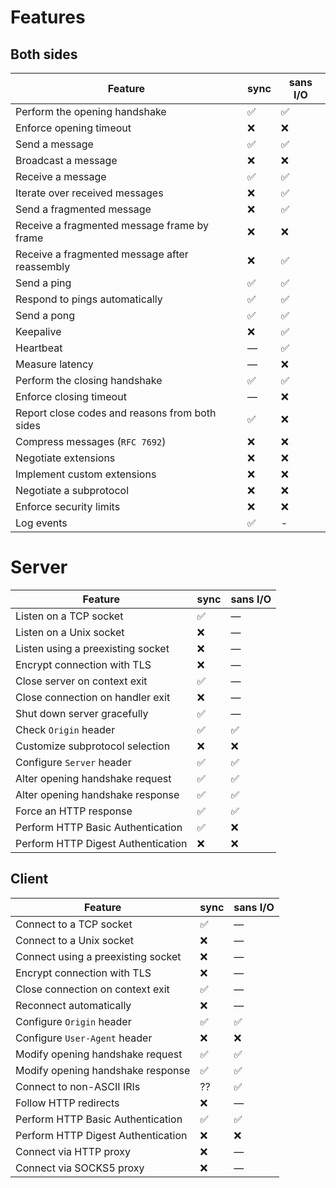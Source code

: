 
# Features

## Both sides

| Feature                                           | sync | sans I/O |
|----------------------------------------------------|------|---------|
| Perform the opening handshake                      | ✅  | ✅       |
| Enforce opening timeout                            | ❌  | ❌       |
| Send a message                                     | ✅  | ✅       |
| Broadcast a message                                | ❌  | ❌       |
| Receive a message                                  | ✅  | ✅       |
| Iterate over received messages                     | ❌  | ✅       |
| Send a fragmented message                          | ❌  | ✅       |
| Receive a fragmented message frame by frame        | ❌  | ❌       |
| Receive a fragmented message after reassembly      | ❌  | ✅       |
| Send a ping                                        | ✅  | ✅       |
| Respond to pings automatically                     | ✅  | ✅       |
| Send a pong                                        | ✅  | ✅       |
| Keepalive                                          | ❌  | ✅       |
| Heartbeat                                          | —   | ✅       |
| Measure latency                                    | —   | ❌       |
| Perform the closing handshake                      | ✅  | ✅       |
| Enforce closing timeout                            | —   | ❌       |
| Report close codes and reasons from both sides     | ✅  | ❌       |   
| Compress messages (`RFC 7692`)                     | ❌  | ❌       |    
| Negotiate extensions                               | ❌  | ❌       |      
| Implement custom extensions                        | ❌  | ❌       |     
| Negotiate a subprotocol                            | ❌  | ❌       |      
| Enforce security limits                            | ❌  | ❌       |  
| Log events                                         | ✅  | -        |  

#  Server   

| Feature                               | sync | sans I/O |
|---------------------------------------|------|----------|
| Listen on a TCP socket                | ✅   | —        |
| Listen on a Unix socket               | ❌   | —        |
| Listen using a preexisting socket     | ❌   | —        |
| Encrypt connection with TLS           | ❌   | —        |
| Close server on context exit          | ✅   | —        |
| Close connection on handler exit      | ❌   | —        |
| Shut down server gracefully           | ✅   | —        |
| Check ``Origin`` header               | ✅   | ✅       |
| Customize subprotocol selection       | ❌   | ❌       |
| Configure ``Server`` header           | ✅   | ✅       |
| Alter opening handshake request       | ✅   | ✅       |
| Alter opening handshake response      | ✅   | ✅       |
| Force an HTTP response                | ✅   | ✅       |
| Perform HTTP Basic Authentication     | ✅   | ❌       |
| Perform HTTP Digest Authentication    | ❌   | ❌       |

## Client


| Feature                                | sync | sans I/O | 
|----------------------------------------|------|----------|
| Connect to a TCP socket                | ✅   | —        |
| Connect to a Unix socket               | ❌   | —        |
| Connect using a preexisting socket     | ❌   | —        |
| Encrypt connection with TLS            | ❌   | —        |
| Close connection on context exit       | ✅   | —        |
| Reconnect automatically                | ❌   | —        |
| Configure ``Origin`` header            | ✅   | ✅       |
| Configure ``User-Agent`` header        | ❌   | ❌       |
| Modify opening handshake request       | ✅   | ✅       |
| Modify opening handshake response      | ✅   | ✅       |
| Connect to non-ASCII IRIs              | ??   | ✅       |
| Follow HTTP redirects                  | ❌   | —        |
| Perform HTTP Basic Authentication      | ✅   | ✅       |
| Perform HTTP Digest Authentication     | ❌   | ❌       |
| Connect via HTTP proxy                 | ❌   | —        |
| Connect via SOCKS5 proxy               | ❌   | —        |
